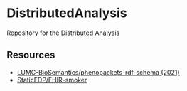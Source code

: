 # DistributedAnalysis
Repository for the Distributed Analysis

## Resources
* [LUMC-BioSemantics/phenopackets-rdf-schema (2021)](https://github.com/LUMC-BioSemantics/phenopackets-rdf-schema/)
* [StaticFDP/FHIR-smoker](https://github.com/StaticFDP/FHIR-smoker)

